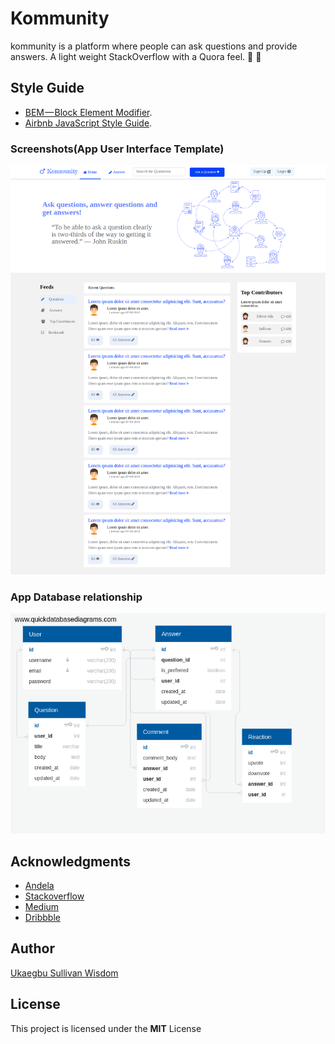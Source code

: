# Kommunity
kommunity is a platform where people can ask questions and provide answers. A light weight StackOverflow with a Quora feel. :speech_balloon: :thought_balloon:
## Style Guide
* [BEM — Block Element Modifier](http://getbem.com/introduction/).
* [Airbnb JavaScript Style Guide](https://github.com/airbnb/javascript/).
### Screenshots(App User Interface Template)
![alt](./screenshots/kommunity.png)
### App Database relationship
![alt](./screenshots/db.png)
## Acknowledgments
* [Andela](http://andela.com)
* [Stackoverflow](stackoverflow.com)
* [Medium](https://medium.com/@meakaakka/a-beginners-guide-to-writing-a-kickass-readme-7ac01da88ab3)
* [Dribbble](https://dribbble.com)
## Author
[Ukaegbu Sullivan Wisdom](http://github.com/wiztemple)

## License
This project is licensed under the **MIT** License